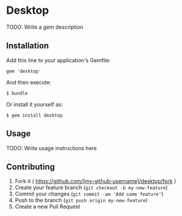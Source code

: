 # Desktop

TODO: Write a gem description

## Installation

Add this line to your application's Gemfile:

    gem 'desktop'

And then execute:

    $ bundle

Or install it yourself as:

    $ gem install desktop

## Usage

TODO: Write usage instructions here

## Contributing

1. Fork it ( https://github.com/[my-github-username]/desktop/fork )
2. Create your feature branch (`git checkout -b my-new-feature`)
3. Commit your changes (`git commit -am 'Add some feature'`)
4. Push to the branch (`git push origin my-new-feature`)
5. Create a new Pull Request
